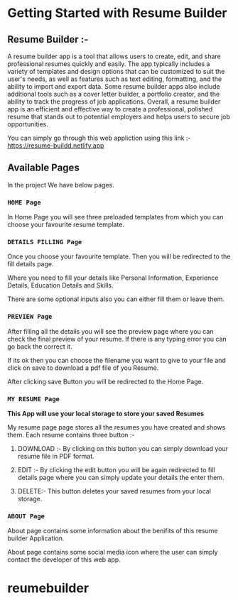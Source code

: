 # Getting Started with Resume Builder

## Resume Builder :-
A resume builder app is a tool that allows users to create, edit, and share professional resumes quickly and easily. The app typically includes a variety of templates and design options that can be customized to suit the user's needs, as well as features such as text editing, formatting, and the ability to import and export data. Some resume builder apps also include additional tools such as a cover letter builder, a portfolio creator, and the ability to track the progress of job applications. Overall, a resume builder app is an efficient and effective way to create a professional, polished resume that stands out to potential employers and helps users to secure job opportunities.

You can simply go through this web appliction using this link :- https://resume-buildd.netlify.app




## Available Pages

In the project We have below pages.



### `HOME Page`
In Home Page you will see three preloaded templates from which 
you can choose your favourite resume template.



### `DETAILS FILLING Page`

Once you choose your favourite template. Then you will be redirected to the fill details page.

Where you need to fill your details like Personal Information, Experience Details, Education Details and Skills.

There are some optional inputs also you can either fill them or leave them.



### `PREVIEW Page`

After filling all the details you will see the preview page where you can check the final preview of your resume. If there is any typing error you can go back the correct it. 

If its ok then you can choose the filename you want to give to your file and click on save to download a pdf file of you Resume. 

After clicking save Button you will be redirected to the Home Page.



### `MY RESUME Page`

**This App will use your local storage to store your saved Resumes**

My resume page page stores all the resumes you have created and shows them. Each resume contains three button :-

1) DOWNLOAD :- By clicking on this button you can simply download your resume file in PDF format.

2) EDIT :- By clicking the edit button you will be again redirected to fill details page where you can simply update your details the enter them.

3) DELETE:- This button deletes your saved resumes from your local storage.


### `ABOUT Page`

About page contains some information about the benifits of this resume builder Application.

About page contains some social media icon where the user can simply contact the developer of this web app.
# reumebuilder
